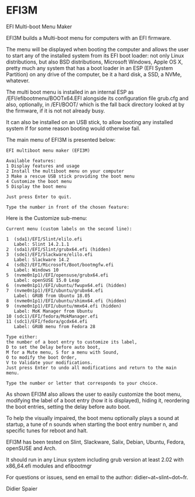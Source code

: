 # EFI3M
EFI Multi-boot Menu Maker 

EFI3M builds a Multi-boot menu for computers with an EFI firmware.

The menu will be displayed when booting the computer and allows the user to start any of the installed system from its EFI boot loader: not only Linux distributions, but also BSD distributions, Microsoft Windows, Apple OS X, pretty much any system that has a boot loader in an ESP (EFI System Partition) on any drive of the computer, be it a hard disk, a SSD, a NVMe, whatever.

The multi boot menu is installed in an internal ESP as /EFI/efibootmenu/BOOTx64.EFI alongside its configuration file grub.cfg and also, optionally, in /EFI/BOOT/ which is the fall back directory looked at by the firmware, if it is not not already busy.

It can also be installed on an USB stick, to allow booting any installed system if for some reason booting would otherwise fail.

The main menu of EFI3M is presented below:

```
EFI multiboot menu maker (EFI3M)

Available features:
1 Display features and usage
2 Install the multiboot menu on your computer
3 Make a rescue USB stick providing the boot menu
4 Customize the boot menu
5 Display the boot menu

Just press Enter to quit.

Type the number in front of the chosen feature:
```
Here is the Customize sub-menu:

```
Current menu (custom labels on the second line):

1  (sda1)/EFI/Slint/elilo.efi
   Label: Slint 14.2.1.1
2  (sda1)/EFI/Slint/grubx64.efi (hidden)
3  (sde1)/EFI/Slackware/elilo.efi
   Label: Slackware 14.2
4  (sdb2)/EFI/Microsoft/Boot/bootmgfw.efi
   Label: Windows 10
5  (nvme0n1p1)/EFI/opensuse/grubx64.efi
   Label: openSUSE 15.0 Leap
6  (nvme0n1p1)/EFI/ubuntu/fwupx64.efi (hidden)
7  (nvme0n1p1)/EFI/ubuntu/grubx64.efi
   Label: GRUB from Ubuntu 18.05
8  (nvme0n1p1)/EFI/ubuntu/shimx64.efi (hidden)
9  (nvme0n1p1)/EFI/ubuntu/mmx64.efi (hidden)
   Label: MoK Manager from Ubuntu
10 (sdc1)/EFI/fedora/MokManager.efi
11 (sdc1)/EFI/fedora/gcdx64.efi
   Label: GRUB menu from Fedora 28

Type either:
the number of a boot entry to customize its label,
D to set the Delay before auto boot,
M for a Mute menu, S for a menu with Sound,
O to modify the boot Order,
V to Validate your modifications.
Just press Enter to undo all modifications and return to the main menu.

Type the number or letter that corresponds to your choice.

```

As shown EFI3M also allows the user to easily customize the boot menu, modifying the label of a boot entry (how it is displayed), hiding it, reordering the boot entries, setting the delay before auto boot.

To help the visually impaired, the boot menu optionally plays a sound at startup, a tune of n sounds when starting
the boot entry number n, and specific tunes for reboot and halt.

EFI3M has been tested on Slint, Slackware, Salix, Debian, Ubuntu, Fedora, openSUSE and Arch.

It should run in any Linux system including grub version at least 2.02 with x86_64.efi modules and efibootmgr

For questions or issues, send en email to the author:
didier~at~slint~dot~fr.

Didier Spaier
